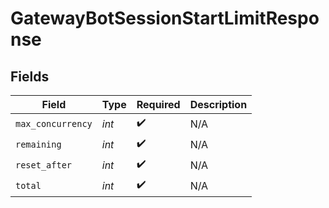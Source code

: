 # GatewayBotSessionStartLimitResponse


## Fields

| Field              | Type               | Required           | Description        |
| ------------------ | ------------------ | ------------------ | ------------------ |
| `max_concurrency`  | *int*              | :heavy_check_mark: | N/A                |
| `remaining`        | *int*              | :heavy_check_mark: | N/A                |
| `reset_after`      | *int*              | :heavy_check_mark: | N/A                |
| `total`            | *int*              | :heavy_check_mark: | N/A                |
